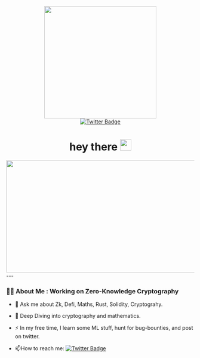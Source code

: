 <div id="header" align="center">
  <img src="https://media.giphy.com/media/doXBzUFJRxpaUbuaqz/giphy.gif" width="300"/>
</div>
<div id="badges" align="center">
 
  <a href="https://twitter.com/surfer__05">
    <img src="https://img.shields.io/badge/Twitter-blue?style=for-the-badge&logo=twitter&logoColor=white" alt="Twitter Badge"/>
  </a>
</div>
<div align="center">
  <img align = "center" src="https://komarev.com/ghpvc/?username=surfer05&style=flat-square&color=blue" alt=""/>
</div>
<h1 align = "center">
  hey there
  <img src="https://media.giphy.com/media/hvRJCLFzcasrR4ia7z/giphy.gif" width="30px"/>
</h1>
<div align="center">
  <img src="https://media.giphy.com/media/qgQUggAC3Pfv687qPC/giphy.gif" width="600" height="300"/>
</div>
---

### :man_technologist: About Me : Working on Zero-Knowledge Cryptography

- :telescope: Ask me about Zk, Defi, Maths, Rust, Solidity, Cryptograhy.

- :seedling: Deep Diving into cryptography and mathematics.
  
- :zap: In my free time, I learn some ML stuff, hunt for bug-bounties, and post on twitter.

- :mailbox:How to reach me: [![Twitter Badge](https://img.shields.io/badge/Twitter-blue?style=for-the-badge&logo=twitter&logoColor=white)](https://twitter.com/surfer__05)
